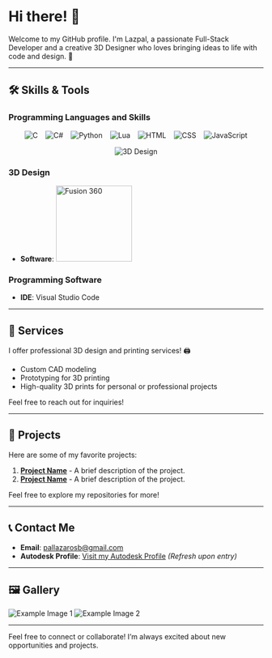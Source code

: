 # Hi there! 👋

Welcome to my GitHub profile. I'm Lazpal, a passionate Full-Stack Developer and a creative 3D Designer who loves bringing ideas to life with code and design. 🚀

---

## 🛠️ Skills & Tools

### Programming Languages and Skills

<div align="center" style="display: flex; flex-wrap: wrap; justify-content: center; gap: 15px;">
  <img src="https://img.shields.io/badge/C-%23FF6F00.svg?style=for-the-badge&logo=c&logoColor=white" alt="C">
  <img src="https://img.shields.io/badge/C%23-%23FF6F00.svg?style=for-the-badge&logo=c-sharp&logoColor=white" alt="C#">
  <img src="https://img.shields.io/badge/Python-%23FF6F00.svg?style=for-the-badge&logo=python&logoColor=white" alt="Python">
  <img src="https://img.shields.io/badge/Lua-%23FF6F00.svg?style=for-the-badge&logo=lua&logoColor=white" alt="Lua">
  <img src="https://img.shields.io/badge/HTML-%23FF6F00.svg?style=for-the-badge&logo=html5&logoColor=white" alt="HTML">
  <img src="https://img.shields.io/badge/CSS-%23FF6F00.svg?style=for-the-badge&logo=css3&logoColor=white" alt="CSS">
  <img src="https://img.shields.io/badge/JavaScript-%23FF6F00.svg?style=for-the-badge&logo=javascript&logoColor=white" alt="JavaScript">
  <img src="https://img.shields.io/badge/3D%20Design-Fusion%20360-%23FF6F00.svg?style=for-the-badge&logo=autodesk&logoColor=white" alt="3D Design">
</div>

### 3D Design
- **Software**: <a href="https://forums.autodesk.com/t5/user/viewprofilepage/user-id/12083135"><img src="https://dalaro.design/wp-content/uploads/2024/03/Fusion-360-Logo-Vector.svg-.png" alt="Fusion 360" width="150" height="auto"></a>

### Programming Software
- **IDE**: Visual Studio Code

---

## 🌟 Services

I offer professional 3D design and printing services! 🖨️
- Custom CAD modeling
- Prototyping for 3D printing
- High-quality 3D prints for personal or professional projects

Feel free to reach out for inquiries!

---

## 🌟 Projects
Here are some of my favorite projects:

1. **[Project Name](#)** - A brief description of the project.
2. **[Project Name](#)** - A brief description of the project.

Feel free to explore my repositories for more!

---

## 📞 Contact Me

- **Email**: [pallazarosb@gmail.com](mailto:pallazarosb@gmail.com)
- **Autodesk Profile**: [Visit my Autodesk Profile](https://forums.autodesk.com/t5/user/viewprofilepage/user-id/12083135) *(Refresh upon entry)*

---

## 🖼️ Gallery

![Example Image 1](https://via.placeholder.com/150)
![Example Image 2](https://via.placeholder.com/150)

---

Feel free to connect or collaborate! I’m always excited about new opportunities and projects.
